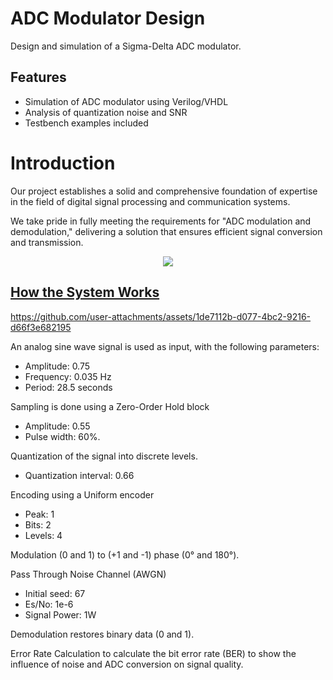 # ADC Modulator Design

Design and simulation of a Sigma-Delta ADC modulator.

## Features
- Simulation of ADC modulator using Verilog/VHDL
- Analysis of quantization noise and SNR
- Testbench examples included


# Introduction
Our project establishes a solid and comprehensive foundation of expertise in the field of digital signal processing and communication systems. 

We take pride in fully meeting the requirements for "ADC modulation and demodulation," delivering a solution that ensures efficient signal conversion and transmission. 
<div align="center">  
<a href="Final_Report.pdf" target="_blank">
     <img src="https://img.shields.io/badge/Link_Report-808080?style=for-the-badge&logoColor=white" target="_blank" /> 
</div>

## How the System Works

https://github.com/user-attachments/assets/1de7112b-d077-4bc2-9216-d66f3e682195

An analog sine wave signal is used as input, with the following parameters:
- Amplitude: 0.75
- Frequency: 0.035 Hz
- Period: 28.5 seconds

Sampling is done using a Zero-Order Hold block
- Amplitude: 0.55
- Pulse width: 60%.

Quantization of the signal into discrete levels.
- Quantization interval: 0.66

Encoding using a Uniform encoder
- Peak: 1
- Bits: 2
- Levels: 4

Modulation (0 and 1) to (+1 and -1) phase (0° and 180°).

Pass Through Noise Channel (AWGN)
- Initial seed: 67
- Es/No: 1e-6
- Signal Power: 1W

Demodulation restores binary data (0 and 1).

Error Rate Calculation to calculate the bit error rate (BER) to show the influence of noise and ADC conversion on signal quality.

